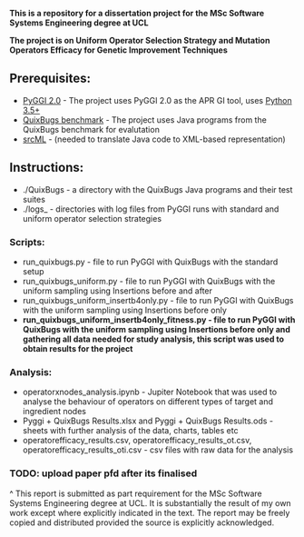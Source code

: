 **This is a repository for a dissertation project for the MSc Software Systems Engineering degree at UCL**

**The project is on Uniform Operator Selection Strategy and Mutation Operators Efficacy for Genetic Improvement Techniques**


## Prerequisites:
* [PyGGI 2.0](https://github.com/coinse/pyggi) - The project uses PyGGI 2.0 as the APR GI tool, uses [Python 3.5+](https://www.continuum.io/downloads)
* [QuixBugs benchmark](https://github.com/jkoppel/QuixBugs) - The project uses Java programs from the QuixBugs benchmark for evalutation
* [srcML](https://www.srcml.org/#download) - (needed to translate Java code to XML-based representation)

## Instructions:
* ./QuixBugs - a directory with the QuixBugs Java programs and their test suites
* ./logs_ - directories with log files from PyGGI runs with standard and uniform operator selection strategies

### Scripts:
* run_quixbugs.py - file to run PyGGI with QuixBugs with the standard setup
* run_quixbugs_uniform.py - file to run PyGGI with QuixBugs with the uniform sampling using Insertions before and after
* run_quixbugs_uniform_insertb4only.py - file to run PyGGI with QuixBugs with the uniform sampling using Insertions before only
* **run_quixbugs_uniform_insertb4only_fitness.py - file to run PyGGI with QuixBugs with the uniform sampling using Insertions before only and gathering all data needed for study analysis, this script was used to obtain results for the project**

### Analysis:
* operatorxnodes_analysis.ipynb - Jupiter Notebook that was used to analyse the behaviour of operators on different types of target and ingredient nodes
* Pyggi + QuixBugs Results.xlsx and Pyggi + QuixBugs Results.ods - sheets with further analysis of the data, charts, tables etc
* operatorefficacy_results.csv, operatorefficacy_results_ot.csv, operatorefficacy_results_oti.csv - csv files with raw data for the analysis


### TODO: upload paper pfd after its finalised

^ This report is submitted as part requirement for the MSc Software Systems Engineering degree at UCL. It is substantially the result of my own work except where explicitly indicated in the text. The report may be freely copied and distributed provided the source is explicitly acknowledged.
